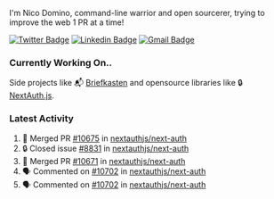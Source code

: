 
I'm Nico Domino, command-line warrior and open sourcerer, trying to improve the web 1 PR at a time!

[![Twitter Badge](https://img.shields.io/badge/-@ndom91-1ca0f1?style=flat-square&labelColor=1ca0f1&logo=twitter&logoColor=white&link=https://twitter.com/ndom91)](https://twitter.com/ndom91) [![Linkedin Badge](https://img.shields.io/badge/-ndom91-blue?style=flat-square&logo=Linkedin&logoColor=white&link=https://www.linkedin.com/in/ndom91/)](https://www.linkedin.com/in/ndom91/) [![Gmail Badge](https://img.shields.io/badge/-yo@ndo.dev-c14438?style=flat-square&logo=mail.ru&logoColor=white&link=mailto:yo@ndo.dev)](mailto:yo@ndo.dev)

### Currently Working On..

Side projects like 📬 [Briefkasten](https://briefkastenhq.com) and opensource libraries like 🔒 [NextAuth.js](https://github.com/nextauthjs/next-auth).

<!--START_SECTION_PROFILE_VIEWS:readme-info-->
<!--END_SECTION_PROFILE_VIEWS:readme-info-->

<!--START_SECTION_DAILY_COMMIT:readme-info-->
<!--END_SECTION_DAILY_COMMIT:readme-info-->

<!--START_SECTION_WEEKLY_COMMIT:readme-info-->
<!--END_SECTION_WEEKLY_COMMIT:readme-info-->

### Latest Activity

<!--START_SECTION:activity-->
1. 🎉 Merged PR [#10675](https://github.com/nextauthjs/next-auth/pull/10675) in [nextauthjs/next-auth](https://github.com/nextauthjs/next-auth)
2. 🔒 Closed issue [#8831](https://github.com/nextauthjs/next-auth/issues/8831) in [nextauthjs/next-auth](https://github.com/nextauthjs/next-auth)
3. 🎉 Merged PR [#10671](https://github.com/nextauthjs/next-auth/pull/10671) in [nextauthjs/next-auth](https://github.com/nextauthjs/next-auth)
4. 🗣 Commented on [#10702](https://github.com/nextauthjs/next-auth/issues/10702#issuecomment-2079175342) in [nextauthjs/next-auth](https://github.com/nextauthjs/next-auth)
5. 🗣 Commented on [#10702](https://github.com/nextauthjs/next-auth/issues/10702#issuecomment-2079172493) in [nextauthjs/next-auth](https://github.com/nextauthjs/next-auth)
<!--END_SECTION:activity-->
